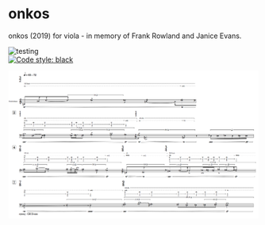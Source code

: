 # onkos
onkos (2019) for viola - in memory of Frank Rowland and Janice Evans. <br/>

![testing](https://github.com/GregoryREvans/onkos/workflows/testing/badge.svg) <br />
[![Code style: black](https://img.shields.io/badge/code%20style-black-000000.svg)](https://github.com/python/black) <br />

![](example.png) <br />
